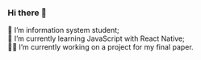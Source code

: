 ### Hi there 👋

🔭 I’m information system student;<br>
🌱 I’m currently learning JavaScript with React Native; <br>
👨‍💻 I’m currently working on a project for my final paper. <br>
<!--
**Kalebeadv/Kalebeadv** is a ✨ _special_ ✨ repository because its `README.md` (this file) appears on your GitHub profile.

Here are some ideas to get you started:

- 🔭 I’m currently working on ...
- 🌱 I’m currently learning ...
- 👯 I’m looking to collaborate on ...
- 🤔 I’m looking for help with ...
- 💬 Ask me about ...
- 📫 How to reach me: ...
- 😄 Pronouns: ...
- ⚡ Fun fact: ...
-->

